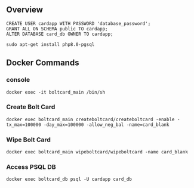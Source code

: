 ## Overview

```
CREATE USER cardapp WITH PASSWORD 'database_password';
GRANT ALL ON SCHEMA public TO cardapp;
ALTER DATABASE card_db OWNER TO cardapp;

sudo apt-get install php8.0-pgsql

```


## Docker Commands

### console
```
docker exec -it boltcard_main /bin/sh
```

### Create Bolt Card
```
docker exec boltcard_main createboltcard/createboltcard -enable -tx_max=100000 -day_max=100000 -allow_neg_bal -name=card_blank
```

### Wipe Bolt Card
``` 
docker exec boltcard_main wipeboltcard/wipeboltcard -name card_blank
```

### Access PSQL DB
```
docker exec boltcard_db psql -U cardapp card_db

```